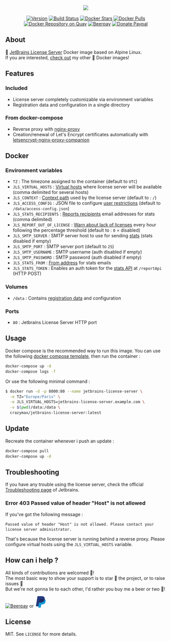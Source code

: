 <p align="center"><a href="https://github.com/crazy-max/docker-jetbrains-license-server" target="_blank"><img height="128"src="https://raw.githubusercontent.com/crazy-max/docker-jetbrains-license-server/master/.res/docker-jetbrains-license-server.jpg"></a></p>

<p align="center">
  <a href="https://microbadger.com/images/crazymax/jetbrains-license-server"><img src="https://images.microbadger.com/badges/version/crazymax/jetbrains-license-server.svg?style=flat-square" alt="Version"></a>
  <a href="https://travis-ci.org/crazy-max/docker-jetbrains-license-server"><img src="https://img.shields.io/travis/crazy-max/docker-jetbrains-license-server/master.svg?style=flat-square" alt="Build Status"></a>
  <a href="https://hub.docker.com/r/crazymax/jetbrains-license-server/"><img src="https://img.shields.io/docker/stars/crazymax/jetbrains-license-server.svg?style=flat-square" alt="Docker Stars"></a>
  <a href="https://hub.docker.com/r/crazymax/jetbrains-license-server/"><img src="https://img.shields.io/docker/pulls/crazymax/jetbrains-license-server.svg?style=flat-square" alt="Docker Pulls"></a>
  <a href="https://quay.io/repository/crazymax/jetbrains-license-server"><img src="https://quay.io/repository/crazymax/jetbrains-license-server/status?style=flat-square" alt="Docker Repository on Quay"></a>
  <a href="https://beerpay.io/crazy-max/docker-jetbrains-license-server"><img src="https://img.shields.io/beerpay/crazy-max/docker-jetbrains-license-server.svg?style=flat-square" alt="Beerpay"></a>
  <a href="https://www.paypal.com/cgi-bin/webscr?cmd=_s-xclick&hosted_button_id=3BXL8EBDJALHQ"><img src="https://img.shields.io/badge/donate-paypal-7057ff.svg?style=flat-square" alt="Donate Paypal"></a>
</p>

## About

🐳 [JetBrains License Server](https://www.jetbrains.com/help/license_server/getting_started.html) Docker image based on Alpine Linux.<br />
If you are interested, [check out](https://hub.docker.com/r/crazymax/) my other 🐳 Docker images!

## Features

### Included

* License server completely customizable via environment variables
* Registration data and configuration in a single directory

### From docker-compose

* Reverse proxy with [nginx-proxy](https://github.com/jwilder/nginx-proxy)
* Creation/renewal of Let's Encrypt certificates automatically with [letsencrypt-nginx-proxy-companion](https://github.com/JrCs/docker-letsencrypt-nginx-proxy-companion)

## Docker

### Environment variables

* `TZ` : The timezone assigned to the container (default to `UTC`)
* `JLS_VIRTUAL_HOSTS` : [Virtual hosts](https://www.jetbrains.com/help/license_server/setting_host_and_port.html#d1010e63) where license server will be available (comma delimited for several hosts)
* `JLS_CONTEXT` :  [Context path](https://www.jetbrains.com/help/license_server/setting_host_and_port.html#d1010e63) used by the license server (default to : `/`)
* `JLS_ACCESS_CONFIG` : JSON file to configure [user restrictions](https://www.jetbrains.com/help/license_server/configuring_user_restrictions.html) (default to `/data/access-config.json`)
* `JLS_STATS_RECIPIENTS` : [Reports recipients](https://www.jetbrains.com/help/license_server/detailed_server_usage_statistics.html#d461e40) email addresses for stats (comma delimited)
* `JLS_REPORT_OUT_OF_LICENSE` : [Warn about lack of licenses](https://www.jetbrains.com/help/license_server/detailed_server_usage_statistics.html#d461e40) every hour following the percentage threshold (default to : `0` = disabled)
* `JLS_SMTP_SERVER` : SMTP server host to use for sending [stats](https://www.jetbrains.com/help/license_server/detailed_server_usage_statistics.html) (stats disabled if empty)
* `JLS_SMTP_PORT` : SMTP server port (default to `25`)
* `JLS_SMTP_USERNAME` : SMTP username (auth disabled if empty)
* `JLS_SMTP_PASSWORD` : SMTP password (auth disabled if empty)
* `JLS_STATS_FROM` : [From address](https://www.jetbrains.com/help/license_server/detailed_server_usage_statistics.html#d461e40) for stats emails
* `JLS_STATS_TOKEN` : Enables an auth token for the [stats API](https://www.jetbrains.com/help/license_server/detailed_server_usage_statistics.html#d461e312) at `/reportApi` (HTTP POST)

### Volumes

* `/data` : Contains [registration data](https://www.jetbrains.com/help/license_server/migrate.html) and configuration

### Ports

* `80` : Jetbrains License Server HTTP port

## Usage

Docker compose is the recommended way to run this image. You can use the following [docker compose template](docker/docker-compose.yml), then run the container :

```bash
docker-compose up -d
docker-compose logs -f
```

Or use the following minimal command :

```bash
$ docker run -d -p 8000:80 --name jetbrains-license-server \
  -e TZ="Europe/Paris" \
  -e JLS_VIRTUAL_HOSTS=jetbrains-license-server.example.com \
  -v $(pwd)/data:/data \
  crazymax/jetbrains-license-server:latest
```

## Update

Recreate the container whenever i push an update :

```bash
docker-compose pull
docker-compose up -d
```

## Troubleshooting

If you have any trouble using the license server, check the official [Troubleshooting page](https://www.jetbrains.com/help/license_server/troubleshooting.html) of Jetbrains.

### Error 403 Passed value of header "Host" is not allowed

If you've got the following message :

```
Passed value of header "Host" is not allowed. Please contact your license server administrator.
```

That's because the license server is running behind a reverse proxy. Please configure virtual hosts using the `JLS_VIRTUAL_HOSTS` variable.

## How can i help ?

All kinds of contributions are welcomed :raised_hands:!<br />
The most basic way to show your support is to star :star2: the project, or to raise issues :speech_balloon:<br />
But we're not gonna lie to each other, I'd rather you buy me a beer or two :beers:!

[![Beerpay](https://beerpay.io/crazy-max/docker-jetbrains-license-server/badge.svg?style=beer-square)](https://beerpay.io/crazy-max/docker-jetbrains-license-server)
or [![Paypal](.res/paypal.png)](https://www.paypal.com/cgi-bin/webscr?cmd=_s-xclick&hosted_button_id=3BXL8EBDJALHQ)

## License

MIT. See `LICENSE` for more details.
